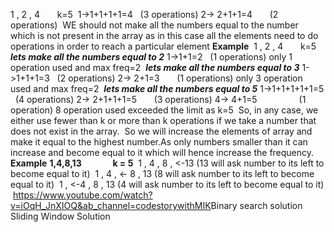 1 , 2 , 4       k=5
​
1->1+1+1+1=4    (3 operations)
2-> 2+1+1=4        (2 operations)
​
WE should not make all the numbers equal to the number which is not present in the array
as in this case all the elements need to do operations in order to reach a particular element
​
**Example**
​
1 , 2 , 4       k=5
​
***lets make all the numbers equal to 2***
1->1+1=2    (1 operations)
only 1 operation used and max freq=2
​
***lets make all the numbers equal to 3***
1->1+1+1=3    (2 operations)
2-> 2+1=3        (1 operations)
only 3 operation used and max freq=2
​
***lets make all the numbers equal to 5***
1->1+1+1+1+1=5    (4 operations)
2-> 2+1+1+1=5        (3 operations)
4-> 4+1=5                 (1 operation)
8 operation used exceeded the limit as k=5
​
So, in any case, we either use fewer than k or more than k operations if we take a number that does not exist in the array.
​
So we will increase the elements of array and make it equal to the highest number.As only numbers smaller than it can increase and become equal to it which will hence increase the frequency.
​
**Example**
​
**1,4,8,13               k = 5**
​
1 , 4 , 8 , <-13  (13 will ask number to its left to become equal to it)
​
1 , 4 , <- 8 , 13  (8 will ask number to its left to become equal to it)
​
1 , <-4 ,  8 , 13  (4 will ask number to its left to become equal to it)
​
https://www.youtube.com/watch?v=iOqH_JnXIOQ&ab_channel=codestorywithMIK
​
​
Binary search solution
Sliding Window Solution
​
​
​
​
​
​